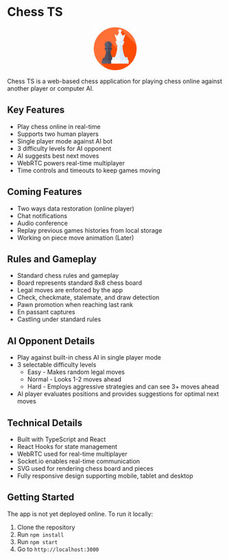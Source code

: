 # Chess TS

<center>
    <img src="public/chess.png" alt="Chess TS screenshot" width="100">
</center>

Chess TS is a web-based chess application for playing chess online against another player or computer AI.

## Key Features

- Play chess online in real-time
- Supports two human players
- Single player mode against AI bot
- 3 difficulty levels for AI opponent
- AI suggests best next moves
- WebRTC powers real-time multiplayer
- Time controls and timeouts to keep games moving

## Coming Features

- Two ways data restoration (online player)
- Chat notifications
- Audio conference
- Replay previous games histories from local storage
- Working on piece move animation (Later)

## Rules and Gameplay

- Standard chess rules and gameplay
- Board represents standard 8x8 chess board
- Legal moves are enforced by the app
- Check, checkmate, stalemate, and draw detection
- Pawn promotion when reaching last rank
- En passant captures
- Castling under standard rules

## AI Opponent Details

- Play against built-in chess AI in single player mode
- 3 selectable difficulty levels
  - Easy - Makes random legal moves
  - Normal - Looks 1-2 moves ahead
  - Hard - Employs aggressive strategies and can see 3+ moves ahead
- AI player evaluates positions and provides suggestions for optimal next moves

## Technical Details

- Built with TypeScript and React
- React Hooks for state management
- WebRTC used for real-time multiplayer
- Socket.io enables real-time communication
- SVG used for rendering chess board and pieces
- Fully responsive design supporting mobile, tablet and desktop

## Getting Started

The app is not yet deployed online. To run it locally:

1. Clone the repository
2. Run `npm install`
3. Run `npm start`
4. Go to `http://localhost:3000`
